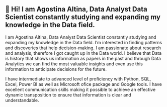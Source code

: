  👋 Hi! 
   I am Agostina Altina, Data Analyst  Data Scientist constantly studying and expanding my knowledge in the Data field. 
   -
   I am Agostina Altina, Data Analyst  Data Scientist constantly studying and expanding my knowledge in the Data field. 
   I’m interested in finding patterns and discoveries that help decision-making. I am passionate about research and analysis, therefore I got caught up in the Data world.
   I believe that Data is history that shows us information as papers in the past and through Data Analytics we can find the most valuable insights 
   and even use this information to anticipate decisions for the future. 
    
   I have intermediate to advanced level of proficiency with Python, SQL, Excel, Power BI as well as Microsoft ofice package and Google tools.
   I have excellent communication skills making it possible to achieve an effective dynamic transposition to ensure that information is clear and understandable.


<!---
AgosAl0/AgosAl0 is a ✨ special ✨ repository because its `README.md` (this file) appears on your GitHub profile.
You can click the Preview link to take a look at your changes.
--->

